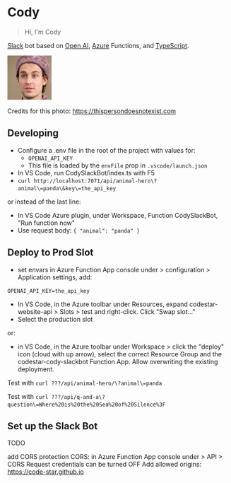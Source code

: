 # Cody

> Hi, I'm Cody

[Slack](https://slack.com) bot based on [Open AI](https://openai.com), [Azure](https://azure.com) Functions, and [TypeScript](https://typescriptlang.org).

![Cody](avatar.thumbnail.jpg "Cody - credits: https://thispersondoesnotexist.com")

Credits for this photo: https://thispersondoesnotexist.com

## Developing

- Configure a .env file in the root of the project with values for:
  - `OPENAI_API_KEY`
  - This file is loaded by the `envFile` prop in `.vscode/launch.json`
- In VS Code, run CodySlackBot/index.ts with F5
- `curl http://localhost:7071/api/animal-hero\?animal\=panda\&key\=the_api_key`

or instead of the last line:

- In VS Code Azure plugin, under Workspace, Function CodySlackBot, "Run function now"
- Use request body: `{ "animal": "panda" }`

## Deploy to Prod Slot

* set envars in Azure Function App console under > configuration > Application settings, add:

```
OPENAI_API_KEY=the_api_key
```

* In VS Code, in the Azure toolbar under Resources, expand codestar-website-api > Slots > test and right-click. Click "Swap slot..."
* Select the production slot

or:

* in VS Code, in the Azure toolbar under Workspace > click the "deploy" icon (cloud with up arrow), select the correct Resource Group and the codestar-cody-slackbot Function App. Allow overwriting the existing deployment.

Test with `curl ???/api/animal-hero/\?animal\=panda`

Test with `curl ???/api/q-and-a\?question\=Where%20is%20the%20Sea%20of%20Silence%3F`


## Set up the Slack Bot



TODO

add CORS protection
CORS: in Azure Function App console under > API > CORS
    Request credentials can be turned OFF
    Add allowed origins: https://code-star.github.io

